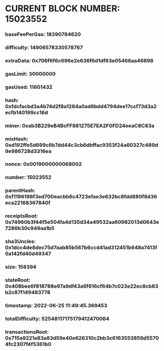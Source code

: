# CURRENT BLOCK NUMBER: 15023552

### baseFeePerGas: 18390784620
### difficulty: 14906578330578767
### extraData: 0x706f6f6c696e2e636f6d1df63e05466aa46898
### gasLimit: 30000000
### gasUsed: 11601432
### hash: 0xfdcfacbd3a4b74d2f8a1284a0ad6bdd4794dee17ccf73d3a2ecfb140199cc16d
### miner: 0xab3B229eB4BcFF881275E7EA2F0FD24eeaC8C83a
### mixHash: 0xd192ffe5d699c6b7dd44c3cb6dbffac9353f24a60327c489d9e986728d3316ea
### nonce: 0x0019000000068002
### number: 15023552
### parentHash: 0xf1196198f3ed700eacbb6c4723efae3e632bc8fdd880f8d36eca22168367840f
### receiptsRoot: 0x74960b3f44f5e504fa4d135d34a49532aa60982013d0643e7286b30c949aa1b5
### sha3Uncles: 0x1dcc4de8dec75d7aab85b567b6ccd41ad312451b948a7413f0a142fd40d49347
### size: 158394
### stateRoot: 0x408bee6f818788e97a9df43a6f616cf64b7c023e22ec8cb83b2c87f149483778
### timestamp: 2022-06-25 11:49:45.369453
### totalDifficulty: 52548117175179412470064
### transactionsRoot: 0x715a9221a83a83d59e40e626310c2bb3c6163553859d55704fc2307f4f5361b0
